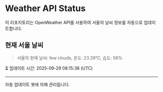 
# Weather API Status

이 리포지토리는 OpenWeather API를 사용하여 서울의 날씨 정보를 자동으로 업데이트합니다.

## 현재 서울 날씨
> 서울의 현재 날씨: few clouds, 온도: 23.28°C, 습도: 58%

⏳ 업데이트 시간: 2025-09-29 08:15:38 (UTC)

---
자동 업데이트 봇에 의해 관리됩니다.
